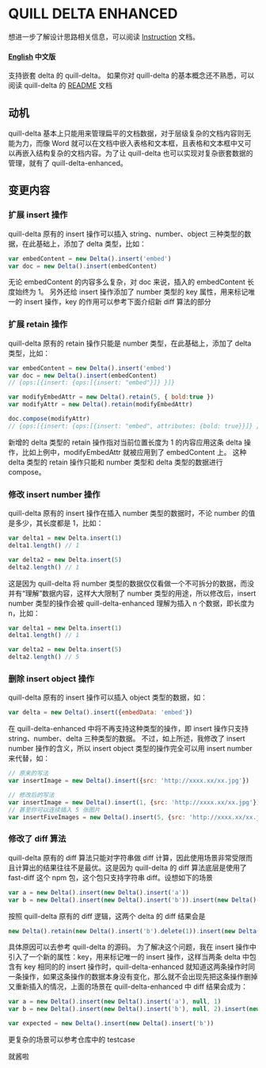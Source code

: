 # QUILL DELTA ENHANCED
想进一步了解设计思路相关信息，可以阅读 [Instruction](./Instruction.ZH-CN.md) 文档。
#### [English](./README.md) 中文版

支持嵌套 delta 的 quill-delta。
如果你对 quill-delta 的基本概念还不熟悉，可以阅读 quill-delta 的 [README](https://github.com/quilljs/delta/blob/master/README.md) 文档

## 动机
quill-delta 基本上只能用来管理扁平的文档数据，对于层级复杂的文档内容则无能为力，而像 Word 就可以在文档中嵌入表格和文本框，且表格和文本框中又可以再嵌入结构复杂的文档内容。为了让 quill-delta 也可以实现对复杂嵌套数据的管理，就有了 quill-delta-enhanced。

## 变更内容
### 扩展 insert 操作
quill-delta 原有的 insert 操作可以插入 string、number、object 三种类型的数据，在此基础上，添加了 delta 类型，比如：
```javascript
var embedContent = new Delta().insert('embed')
var doc = new Delta().insert(embedContent)
```
无论 embedContent 的内容多么复杂，对 doc 来说，插入的 embedContent 长度始终为 1。
另外还给 insert 操作添加了 number 类型的 key 属性，用来标记唯一的 insert 操作，key 的作用可以参考下面介绍新 diff 算法的部分

### 扩展 retain 操作
quill-delta 原有的 retain 操作只能是 number 类型，在此基础上，添加了 delta 类型，比如：
```javascript
var embedContent = new Delta().insert('embed')
var doc = new Delta().insert(embedContent)
// {ops:[{insert: {ops:[{insert: "embed"}]} }]}

var modifyEmbedAttr = new Delta().retain(5, { bold:true })
var modifyAttr = new Delta().retain(modifyEmbedAttr)

doc.compose(modifyAttr)
// {ops:[{insert: {ops:[{insert: "embed", attributes: {bold: true}}]} }]}
```
新增的 delta 类型的 retain 操作指对当前位置长度为 1 的内容应用这条 delta 操作，比如上例中，modifyEmbedAttr 就被应用到了 embedContent 上。
这种 delta 类型的 retain 操作只能和 number 类型和 delta 类型的数据进行 compose。

### 修改 insert number 操作
quill-delta 原有的 insert 操作在插入 number 类型的数据时，不论 number 的值是多少，其长度都是 1，比如：
```javascript
var delta1 = new Delta.insert(1)
delta1.length() // 1

var delta2 = new Delta.insert(5)
delta2.length() // 1
```
这是因为 quill-delta 将 number 类型的数据仅仅看做一个不可拆分的数据，而没并有“理解”数据内容，这样大大限制了 number 类型的用途，所以修改后，insert number 类型的操作会被 quill-delta-enhanced 理解为插入 n 个数据，即长度为 n，比如：
```javascript
var delta1 = new Delta.insert(1)
delta1.length() // 1

var delta2 = new Delta.insert(5)
delta2.length() // 5
```

### 删除 insert object 操作
quill-delta 原有的 insert 操作可以插入 object 类型的数据，如：
```javascript
var delta = new Delta().insert({embedData: 'embed'})
```
在 quill-delta-enhanced 中将不再支持这种类型的操作，即 insert 操作只支持 string、number、delta 三种类型的数据。
不过，如上所述，我修改了 insert number 操作的含义，所以 insert object 类型的操作完全可以用 insert number 来代替，如：
```javascript
// 原来的写法
var insertImage = new Delta().insert({src: 'http://xxxx.xx/xx.jpg'})

// 修改后的写法
var insertImage = new Delta().insert(1, {src: 'http://xxxx.xx/xx.jpg'})
// 甚至你可以连续插入 5 张图片
var insertFiveImages = new Delta().insert(5, {src: 'http://xxxx.xx/xx.jpg'})
```

### 修改了 diff 算法
quill-delta 原有的 diff 算法只能对字符串做 diff 计算，因此使用场景非常受限而且计算出的结果往往不是最优。这是因为 quill-delta 的 diff 算法底层是使用了 fast-diff 这个 npm 包，这个包只支持字符串 diff。设想如下的场景
``` javascript
var a = new Delta().insert(new Delta().insert('a'))
var b = new Delta().insert(new Delta().insert('b')).insert(new Delta().insert('a'))
```
按照 quill-delta 原有的 diff 逻辑，这两个 delta 的 diff 结果会是
``` javascript
new Delta().retain(new Delta().insert('b').delete(1)).insert(new Delta().insert('a'))
```
具体原因可以去参考 quill-delta 的源码。
为了解决这个问题，我在 insert 操作中引入了一个新的属性：key，用来标记唯一的 insert 操作，这样当两条 delta 中包含有 key 相同的的 insert 操作时，quill-delta-enhanced 就知道这两条操作时同一条操作，如果这条操作的数据本身没有变化，那么就不会出现先把这条操作删掉又重新插入的情况，上面的场景在 quill-delta-enhanced 中 diff 结果会成为：
``` javascript
var a = new Delta().insert(new Delta().insert('a'), null, 1)
var b = new Delta().insert(new Delta().insert('b'), null, 2).insert(new Delta().insert('a'), null, 1)

var expected = new Delta().insert(new Delta().insert('b'))
```
更复杂的场景可以参考仓库中的 testcase

就酱啦